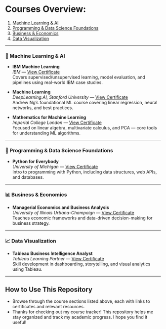 # Courses Overview: 

1. [Machine Learning & AI](#Machine-Learning--AI)
2. [Programming & Data Science Foundations](#Programming--Data-Science-Foundations)
3. [Business & Economics](#Business--Economics)
4. [Data Visualization](#Data-Visualization)

---

### 🧠 Machine Learning & AI

- **IBM Machine Learning**  
  *IBM* — [View Certificate](https://coursera.org/share/6a3ebec5f4e302760e2ec59014351f22)  
  Covers supervised/unsupervised learning, model evaluation, and pipelines using real-world IBM case studies.

- **Machine Learning**  
  *DeepLearning.AI, Stanford University* — [View Certificate](https://coursera.org/share/f240b13fb243e3503e202264bec23138)  
  Andrew Ng’s foundational ML course covering linear regression, neural networks, and best practices.

- **Mathematics for Machine Learning**  
  *Imperial College London* — [View Certificate](https://coursera.org/share/0ae1cd958cd41ab3d3494b773a53976f)  
  Focused on linear algebra, multivariate calculus, and PCA — core tools for understanding ML algorithms.

---

### 🐍 Programming & Data Science Foundations

- **Python for Everybody**  
  *University of Michigan* — [View Certificate](https://coursera.org/share/1f41bf22a31f6f116c7b3265380545d7)  
  Intro to programming with Python, including data structures, web APIs, and databases.

---

### 📊 Business & Economics

- **Managerial Economics and Business Analysis**  
  *University of Illinois Urbana-Champaign* — [View Certificate](https://coursera.org/share/7d39e68c81c226a50fbae0388b91a8f1)  
  Teaches economic frameworks and data-driven decision-making for business strategy.

---

### 📈 Data Visualization

- **Tableau Business Intelligence Analyst**  
  *Tableau Learning Partner* — [View Certificate](https://coursera.org/share/8e4a8cabc82db6b1b0037c2b4436b0cd)  
  Skill development in dashboarding, storytelling, and visual analytics using Tableau.

---

## How to Use This Repository

- Browse through the course sections listed above, each with links to certificates and relevant resources.
- Thanks for checking out my course tracker! This repository helps me stay organized and track my academic progress. I hope you find it useful!
